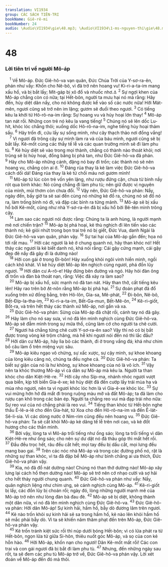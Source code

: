 ```yaml
---
translation: VI1934
group: CÁC SÁCH TIÊN-TRI
bookName: Giê-rê-mi 
bookNumber: 24
audio: \Audio\VI1934\gie\48.mp3; \Audio\VI1934\1-ms-nguyen-thi\gie\48.mp3
---
```


<div class="title"><h1>48</h1><h3>Lời tiên tri về người Mô-áp</h3></div>
<span class="verse gie_48_1"> <sup>1</sup> Về Mô-áp. Đức Giê-hô-va vạn quân, Đức Chúa Trời của Y-sơ-ra-ên, phán như vầy: Khốn cho Nê-bô, vì đã trở nên hoang vu! Ki-ri-a-ta-im mang xấu hổ, và bị bắt lấy; Mít-gáp bị xô đổ và nhuốc nhơ.<a data-toggle="tooltip" data-placement="bottom" title="Es 15:1–16:14; 25:10-12; Exe 25:8-11; Am 2:1-3; So 2:8-11">⚓</a></span>
<span class="verse gie_48_2"><sup>2</sup> Sự ngợi khen của Mô-áp chẳng còn có nữa; tại Hết-bôn, người ta mưu hại nó mà rằng: Hãy đến, hủy diệt dân nầy, cho nó không được kể vào số các nước nữa! Hỡi Mát-mên, ngươi cũng sẽ trở nên im lặng; gươm sẽ đuổi theo ngươi. </span>
<span class="verse gie_48_3"><sup>3</sup> Có tiếng kêu la khởi từ Hô-rô-na-im rằng: Sự hoang vu và hủy hoại lớn thay! </span>
<span class="verse gie_48_4"><sup>4</sup> Mô-áp tan nát rồi. Những con trẻ nó kêu la vang tiếng! </span>
<span class="verse gie_48_5"><sup>5</sup> Chúng nó sẽ lên dốc Lu-hít, khóc lóc chẳng thôi; xuống dốc Hô-rô-na-im, nghe tiếng hủy hoại thảm sầu. </span>
<span class="verse gie_48_6"><sup>6</sup> Hãy trốn đi, cứu lấy sự sống mình, như cây thạch thảo nơi đồng vắng! <br/></span>
<span class="verse gie_48_7"> <sup>7</sup> Vì ngươi đã trông cậy sự mình làm ra và của báu mình, ngươi cũng sẽ bị bắt lấy. Kê-mốt cùng các thầy tế lễ và các quan trưởng mình sẽ đi làm phu tù. </span>
<span class="verse gie_48_8"><sup>8</sup> Kẻ hủy diệt sẽ vào trong mọi thành, chẳng có thành nào thoát khỏi; nơi trũng sẽ bị hủy hoại, đồng bằng bị phá tan, như Đức Giê-hô-va đã phán. </span>
<span class="verse gie_48_9"><sup>9</sup> Hãy cho Mô-áp những cánh, đặng nó bay đi trốn; các thành nó sẽ nên hoang vu, chẳng còn ai ở. </span>
<span class="verse gie_48_10"><sup>10</sup> Đáng rủa thay là kẻ làm việc Đức Giê-hô-va cách dối dá! Đáng rủa thay là kẻ từ chối máu nơi gươm mình! <br/></span>
<span class="verse gie_48_11"> <sup>11</sup> Mô-áp từ lúc còn trẻ vốn yên lặng, như rượu đứng cặn, chưa từ bình nầy rót qua bình khác: Nó cũng chẳng đi làm phu tù; nên giữ được vị nguyên của mình, mùi thơm còn chưa đổi. </span>
<span class="verse gie_48_12"><sup>12</sup> Vậy nên, Đức Giê-hô-va phán: Nầy, ngày đến, bấy giờ ta sẽ sai đến cùng nó những kẻ đổ ra, chúng nó sẽ đổ nó ra, làm trống bình nó đi, và đập các bình ra từng mảnh. </span>
<span class="verse gie_48_13"><sup>13</sup> Mô-áp sẽ bị xấu hổ bởi Kê-mốt, cũng như nhà Y-sơ-ra-ên đã bị xấu hổ bởi Bê-tên mình trông cậy. <br/></span>
<span class="verse gie_48_14"> <sup>14</sup> Làm sao các ngươi nói được rằng: Chúng ta là anh hùng, là người mạnh mẽ nơi chiến trận? </span>
<span class="verse gie_48_15"><sup>15</sup> Mô-áp bị phá hoại, kẻ thù nghịch đi lên tiến vào các thành nó; kẻ giỏi nhứt trong bọn trai trẻ nó bị giết, Đức Vua, danh Ngài là Đức Giê-hô-va vạn quân, phán vậy. </span>
<span class="verse gie_48_16"><sup>16</sup> Sự tai hại của Mô-áp gần đến; họa nó tới rất mau. </span>
<span class="verse gie_48_17"><sup>17</sup> Hỡi các ngươi là kẻ ở chung quanh nó, hãy than khóc nó! Hết thảy các ngươi là kẻ biết danh nó, khá nói rằng: Cái gậy cứng mạnh, cái gậy đẹp đẽ nầy đã gãy đi là dường nào! <br/></span>
<span class="verse gie_48_18"> <sup>18</sup> Hỡi con gái ở trong Đi-bôn! Hãy xuống khỏi ngôi vinh hiển mình, ngồi cách khô khát. Vì kẻ hủy diệt Mô-áp lên nghịch cùng ngươi, phá đồn lũy ngươi. </span>
<span class="verse gie_48_19"><sup>19</sup> Hỡi dân cư A-rô-e! Hãy đứng bên đường và ngó. Hãy hỏi đàn ông đi trốn và đàn bà thoát nạn, rằng: Việc đã xảy ra làm sao? <br/></span>
<span class="verse gie_48_20"> <sup>20</sup> Mô-áp bị xấu hổ, sức mạnh nó đã tan nát. Hãy than thở, cất tiếng kêu lên! Hãy rao trên bờ Ạt-nôn rằng Mô-áp bị phá hại. </span>
<span class="verse gie_48_21"><sup>21</sup> Sự đoán phạt đã đổ xuống trên xứ đồng bằng, trên Hô-lôn, Gia-sa, Mê-phát, </span>
<span class="verse gie_48_22"><sup>22</sup> Đi-bôn, Nê-bô, Bết-Đíp-la-tha-im, </span>
<span class="verse gie_48_23"><sup>23</sup> Ki-ri-a-ta-im, Bết-Ga-mun, Bết-Mê-ôn, </span>
<span class="verse gie_48_24"><sup>24</sup> Kê-ri-giốt, Bốt-ra, và trên hết thảy các thành xứ Mô-áp, nơi gần và xa. <br/></span>
<span class="verse gie_48_25"> <sup>25</sup> Đức Giê-hô-va phán: Sừng của Mô-áp đã chặt rồi, cánh tay nó đã gãy. </span>
<span class="verse gie_48_26"><sup>26</sup> Hãy làm cho nó say sưa, vì nó đã lên mình nghịch cùng Đức Giê-hô-va. Mô-áp sẽ đẵm mình trong sự mửa thổ, cũng làm cớ cho người ta chê cười. <br/></span>
<span class="verse gie_48_27"> <sup>27</sup> Ngươi há chẳng từng chê cười Y-sơ-ra-ên sao? Vậy thì nó có bị bắt được trong vòng kẻ trộm chăng, mà hễ khi ngươi nói đến nó thì lắc đầu? </span>
<span class="verse gie_48_28"><sup>28</sup> Hỡi dân cư Mô-áp, hãy lìa bỏ các thành, đi ở trong vầng đá; khá như chim bồ câu làm ổ trên miệng vực sâu. <br/></span>
<span class="verse gie_48_29"> <sup>29</sup> Mô-áp kiêu ngạo vô chừng, sự xấc xược, sự cậy mình, sự khoe khoang của lòng kiêu căng nó, chúng ta đều nghe cả. </span>
<span class="verse gie_48_30"><sup>30</sup> Đức Giê-hô-va phán: Ta biết sự giận của nó là hư không, sự khoe khoang của nó là vô ích. </span>
<span class="verse gie_48_31"><sup>31</sup> Vậy nên ta khóc thương Mô-áp vì cả dân sự Mô-áp mà kêu la. Người ta than khóc cho dân Kiệt-Hê-re. </span>
<span class="verse gie_48_32"><sup>32</sup> Hỡi cây nho Síp-ma, nhánh nhóc ngươi vượt qua biển, kịp tới biển Gia-ê-xe; kẻ hủy diệt đã đến cướp lấy trái mùa hạ và mùa nho ngươi, nên ta vì ngươi khóc lóc hơn là vì Gia-ê-xe khóc lóc. </span>
<span class="verse gie_48_33"><sup>33</sup> Sự vui mừng hớn hở đã mất đi trong ruộng màu mỡ và đất Mô-áp; ta đã làm cho rượu cạn khô trong các bàn ép. Người ta chẳng reo vui mà đạp trái nho nữa: Sự reo vui của nó chẳng phải là reo vui. </span>
<span class="verse gie_48_34"><sup>34</sup> Tiếng than khóc từ Hết-bôn nghe thấu Ê-lê-a-lê cho đến Gia-hát, từ Xoa cho đến Hô-rô-na-im và đến Ê-lát-Sê-li-sia. Vì các dòng nước ở Nim-rim cũng đều nên hoang vu. </span>
<span class="verse gie_48_35"><sup>35</sup> Đức Giê-hô-va phán: Ta sẽ cất khỏi Mô-áp kẻ dâng tế lễ trên nơi cao, và kẻ đốt hương cho các thần mình. <br/></span>
<span class="verse gie_48_36"> <sup>36</sup> Bởi vậy, lòng ta vì Mô-áp trổi tiếng như ống sáo; lòng ta trổi tiếng vì dân Kiệt-Hê-re như ống sáo; cho nên sự dư dật nó đã thâu góp thì mất hết rồi. </span>
<span class="verse gie_48_37"><sup>37</sup> Đầu đều trọc hết, râu đều cắt hết; mọi tay đều bị dấu cắt, mọi lưng đều mang bao gai. </span>
<span class="verse gie_48_38"><sup>38</sup> Trên các nóc nhà Mô-áp và trong các đường phố nó, rặt là những sự than khóc, vì ta đã đập bể Mô-áp như bình chẳng ai ưa thích, Đức Giê-hô-va phán vậy. <br/></span>
<span class="verse gie_48_39"> <sup>39</sup> Kìa, nó đã đổ nát dường nào! Chúng nó than thở dường nào! Mô-áp xây lưng lại cách hổ thẹn dường nào! Mô-áp sẽ trở nên cớ nhạo cười và sợ hãi cho hết thảy người chung quanh. </span>
<span class="verse gie_48_40"><sup>40</sup> Đức Giê-hô-va phán như vầy: Nầy, quân nghịch liệng như chim ưng, sè cánh nghịch cùng Mô-áp. </span>
<span class="verse gie_48_41"><sup>41</sup> Kê-ri-giốt bị lấy, các đồn lũy bị choán rồi; ngày đó, lòng những người mạnh mẽ của Mô-áp trở nên như lòng đàn bà đau đẻ. </span>
<span class="verse gie_48_42"><sup>42</sup> Mô-áp sẽ bị diệt, không thành một dân nữa, vì nó đã lên mình nghịch cùng Đức Giê-hô-va. </span>
<span class="verse gie_48_43"><sup>43</sup> Đức Giê-hô-va phán: Hỡi dân Mô-áp! Sự kinh hãi, hầm hố, bẫy dò đương lâm trên ngươi. </span>
<span class="verse gie_48_44"><sup>44</sup> Kẻ nào trốn khỏi sự kinh hãi sẽ sa trong hầm hố, kẻ nào lên khỏi hầm hố sẽ mắc phải bẫy dò. Vì ta sẽ khiến năm thăm phạt đến trên Mô-áp, Đức Giê-hô-va phán vậy. <br/></span>
<span class="verse gie_48_45"> <sup>45</sup> Kẻ trốn tránh kiệt sức rồi thì núp dưới bóng Hết-bôn; vì có lửa phát ra từ Hết-bôn, ngọn lửa từ giữa Si-hôn, thiêu nuốt góc Mô-áp, và sọ của con kẻ hỗn hào. </span>
<span class="verse gie_48_46"><sup>46</sup> Hỡi Mô-áp, khốn nạn cho ngươi! Dân Kê-mốt mất rồi! Các con trai và con gái ngươi đã bị bắt đi làm phu tù. </span>
<span class="verse gie_48_47"><sup>47</sup> Nhưng, đến những ngày sau rốt, ta sẽ đem các phu tù Mô-áp trở về, Đức Giê-hô-va phán vậy. Lời xét đoán về Mô-áp đến đó mà thôi. <br/></span>
